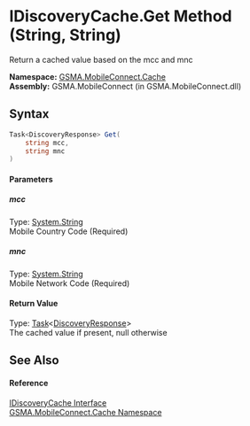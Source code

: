 IDiscoveryCache.Get Method (String, String)
===========================================
Return a cached value based on the mcc and mnc

**Namespace:** [GSMA.MobileConnect.Cache][1]  
**Assembly:** GSMA.MobileConnect (in GSMA.MobileConnect.dll)

Syntax
------

```csharp
Task<DiscoveryResponse> Get(
	string mcc,
	string mnc
)
```

#### Parameters

##### *mcc*
Type: [System.String][2]  
Mobile Country Code (Required)

##### *mnc*
Type: [System.String][2]  
Mobile Network Code (Required)

#### Return Value
Type: [Task][3]&lt;[DiscoveryResponse][4]>  
The cached value if present, null otherwise

See Also
--------

#### Reference
[IDiscoveryCache Interface][5]  
[GSMA.MobileConnect.Cache Namespace][1]  

[1]: ../README.md
[2]: http://msdn.microsoft.com/en-us/library/s1wwdcbf
[3]: http://msdn.microsoft.com/en-us/library/dd321424
[4]: ../../GSMA.MobileConnect.Discovery/DiscoveryResponse/README.md
[5]: README.md
[6]: ../../_icons/Help.png